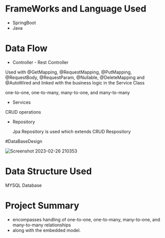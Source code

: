 # FrameWorks and Language Used
* SpringBoot
* Java

# Data Flow
* Controller - Rest Controller

Used with @GetMapping, @RequestMapping, @PutMapping, @RequestBody, @RequestParam, @Nullable, @DeleteMapping and @AutoWired and linked with the business logic in the Service Class

one-to-one, one-to-many, many-to-one, and many-to-many

* Services

CRUD operations

* Repository

  Jpa Repository is used which extends CRUD Respository
  
#DataBaseDesign

![Screenshot 2023-02-26 210353](https://user-images.githubusercontent.com/93002372/221420475-99a5e06d-8dff-482a-8cc3-a203dafaef6f.png)
  
# Data Structure Used

MYSQL Database

# Project Summary

* encompasses handling of one-to-one, one-to-many, many-to-one, and many-to-many relationships
* along with the embedded model.
